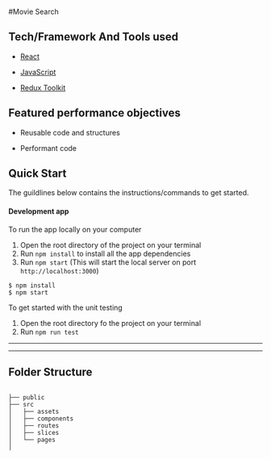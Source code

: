 #Movie Search

## Tech/Framework And Tools used

- [React](https://reactjs.org/)

- [JavaScript](https://www.javascript.com/)

- [Redux Toolkit](https://redux-toolkit.js.org/)

## Featured performance objectives

- Reusable code and structures

- Performant code

## Quick Start

The guildlines below contains the instructions/commands to get started.

#### Development app

To run the app locally on your computer

1. Open the root directory of the project on your terminal
2. Run `npm install` to install all the app dependencies
3. Run `npm start` (This will start the local server on port `http://localhost:3000`)

```
$ npm install
$ npm start
```

To get started with the unit testing

1. Open the root directory fo the project on your terminal
2. Run `npm run test`

---

---

## Folder Structure

```

├── public
├── src
│   ├── assets
│   ├── components
│   ├── routes
│   ├── slices
│   └── pages
│

```

